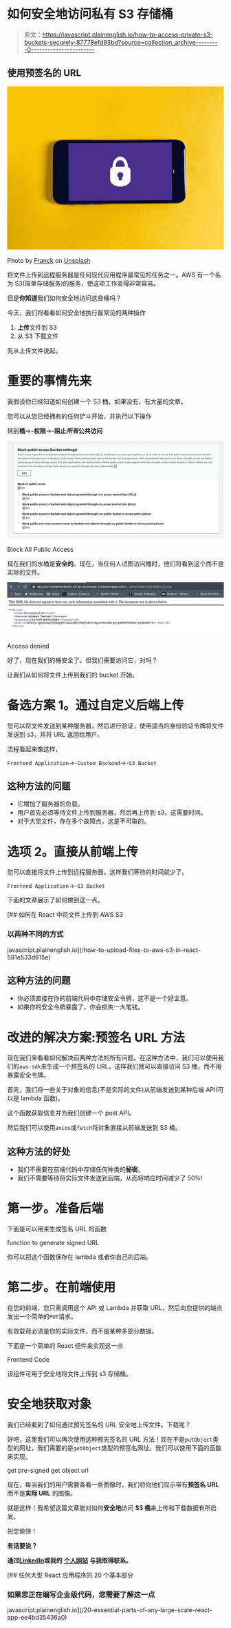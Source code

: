 # 如何安全地访问私有 S3 存储桶

> 原文：<https://javascript.plainenglish.io/how-to-access-private-s3-buckets-securely-87778efd93bd?source=collection_archive---------0----------------------->

## 使用预签名的 URL

![](img/4caee147dde2465fbdec90ea7763abc9.png)

Photo by [Franck](https://unsplash.com/@franckinjapan?utm_source=unsplash&utm_medium=referral&utm_content=creditCopyText) on [Unsplash](/s/photos/security?utm_source=unsplash&utm_medium=referral&utm_content=creditCopyText)

将文件上传到远程服务器是任何现代应用程序最常见的任务之一。AWS 有一个名为 S3(简单存储服务)的服务，使这项工作变得非常容易。

但是**你知道**我们如何安全地访问这些桶吗？

今天，我们将看看如何安全地执行最常见的两种操作

1.  **上传**文件到 S3
2.  从 S3 下载文件

先从上传文件说起。

# 重要的事情先来

我假设你已经知道如何创建一个 S3 桶。如果没有，有大量的文章。

您可以从您已经拥有的任何铲斗开始，并执行以下操作

转到**桶**->-**权限**->-**阻止*所有*公共访问**

![](img/3a951db27316690757259dbbdeb9a835.png)

Block All Public Access

现在我们的水桶是**安全的**。现在，当任何人试图访问桶时，他们将看到这个而不是实际的文件。

![](img/b1b8cbc9c0dfcb93d51eb692cd3da77c.png)

Access denied

好了，现在我们的桶安全了。但我们需要访问它，对吗？

让我们从如何将文件上传到我们的 bucket 开始。

# 备选方案 1。通过自定义后端上传

您可以将文件发送到某种服务器，然后进行验证，使用适当的身份验证令牌将文件发送到 s3，并将 URL 返回给用户。

流程看起来像这样，

`Frontend Application`->-`Custom Backend`->-`S3 Bucket`

## 这种方法的问题

*   它增加了服务器的负载。
*   用户首先必须等待文件上传到服务器，然后再上传到 s3，这需要时间。
*   对于大型文件，存在多个故障点，这是不可取的。

# 选项 2。直接从前端上传

您可以直接将文件上传到远程服务器。这样我们等待的时间就少了。

`Frontend Application`->-`S3 Bucket`

下面的文章展示了如何做到这一点。

[](/how-to-upload-files-to-aws-s3-in-react-591e533d615e) [## 如何在 React 中将文件上传到 AWS S3

### 以两种不同的方式

javascript.plainenglish.io](/how-to-upload-files-to-aws-s3-in-react-591e533d615e) 

## 这种方法的问题

*   你必须直接在你的前端代码中存储安全令牌，这不是一个好主意。
*   如果你的安全令牌暴露了，你会损失一大笔钱。

# 改进的解决方案:预签名 URL 方法

现在我们来看看如何解决前两种方法的所有问题。在这种方法中，我们可以使用我们的`aws-sdk`来生成一个预签名的 URL，这样我们就可以直接访问 S3 桶，而不用暴露安全令牌。

首先，我们将一些关于对象的信息(不是实际的文件)从前端发送到某种后端 API(可以是 lambda 函数)。

这个函数获取信息并为我们创建一个 post API。

然后我们可以使用`axios`或`fetch`将对象直接从前端发送到 S3 桶。

## 这种方法的好处

*   我们不需要在前端代码中存储任何种类的**秘密**。
*   我们不需要等待将实际文件发送到后端，从而将响应时间减少了 50%!

# 第一步。准备后端

下面是可以用来生成签名 URL 的函数

function to generate signed URL

你可以把这个函数保存在 lambda 或者你自己的后端。

# 第二步。在前端使用

在您的前端，您只需调用这个 API 或 Lambda 并获取 URL，然后向您提供的端点发出一个简单的`PUT`请求。

有效载荷必须是你的实际文件，而不是某种多部分数据。

下面是一个简单的 React 组件来实现这一点

Frontend Code

该组件可用于安全地将文件上传到 s3 存储桶。

# 安全地获取对象

我们已经看到了如何通过预先签名的 URL 安全地上传文件。下载呢？

好吧，这里我们可以再次使用这种预先签名的 URL 方法！现在不是`putObject`类型的网址，我们需要的是`getObject`类型的预签名网址。我们可以使用下面的函数来实现。

get pre-signed get object url

现在，每当我们的用户需要查看一些图像时，我们将向他们显示带有**预签名 URL** 而不是**实际 URL** 的图像。

就是这样！我希望这篇文章能对如何**安全地**访问 **S3 桶**来上传和下载数据有所启发。

祝您愉快！

**有话要说？**

**通过**[**LinkedIn**](https://www.linkedin.com/in/56faisal/)**或我的** [**个人网站**](https://www.mohammadfaisal.dev/) **与我取得联系。**

[](/20-essential-parts-of-any-large-scale-react-app-ee4bd35436a0) [## 任何大型 React 应用程序的 20 个基本部分

### 如果您正在编写企业级代码，您需要了解这一点

javascript.plainenglish.io](/20-essential-parts-of-any-large-scale-react-app-ee4bd35436a0)